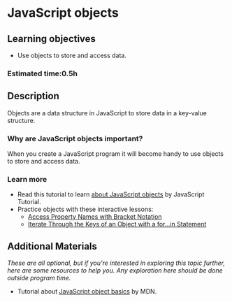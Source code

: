 # JavaScript objects

## Learning objectives

- Use objects to store and access data.

### Estimated time:0.5h

## Description

Objects are a data structure in JavaScript to store data in a key-value structure.

### Why are JavaScript objects important?

When you create a JavaScript program it will become handy to use objects to store and access data.

### Learn more
- Read this tutorial to learn [about JavaScript objects](https://www.javascripttutorial.net/javascript-objects/) by JavaScript Tutorial.
- Practice objects with these interactive lessons:
  - [Access Property Names with Bracket Notation](https://www.freecodecamp.org/learn/javascript-algorithms-and-data-structures/basic-data-structures/access-property-names-with-bracket-notation)
  - [Iterate Through the Keys of an Object with a for...in Statement](https://www.freecodecamp.org/learn/javascript-algorithms-and-data-structures/basic-data-structures/iterate-through-the-keys-of-an-object-with-a-for---in-statement)

## Additional Materials

*These are all optional, but if you're interested in exploring this topic further, here are some resources to help you. Any exploration here should be done outside program time.*
- Tutorial about [JavaScript object basics](https://www.javascripttutorial.net/javascript-dom/javascript-checkbox/) by MDN.
